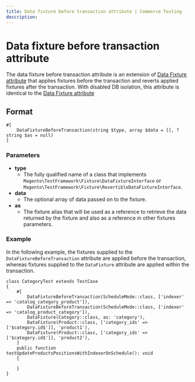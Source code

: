 ```yaml
---
title: Data fixture before transaction attribute | Commerce Testing
description: 
---
```


# Data fixture before transaction attribute

The data fixture before transaction attribute is an extension of [Data Fixture attribute][] that applies fixtures before the transaction and reverts applied fixtures after the transaction. With disabled DB isolation, this attribute is identical to the [Data Fixture attribute][]

## Format

```php?start_inline=1
#[
    DataFixtureBeforeTransaction(string $type, array $data = [], ?string $as = null)
]
```

### Parameters

-  **type**
   -  The fully qualified name of a class that implements `Magento\TestFramework\Fixture\DataFixtureInterface` or `Magento\TestFramework\Fixture\RevertibleDataFixtureInterface`.
-  **data**
   -  The optional array of data passed on to the fixture.
-  **as**
   -  The fixture alias that will be used as a reference to retrieve the data returned by the fixture and also as a reference in other fixtures parameters.

### Example

In the following example, the fixtures supplied to the `DataFixtureBeforeTransaction` attribute are applied before the transaction, whereas fixtures supplied to the `DataFixture` attribute are applied within the transaction.

```php?start_inline=1
class CategoryTest extends TestCase
{
    #[
        DataFixtureBeforeTransaction(ScheduleMode::class, ['indexer' => 'catalog_category_product']),
        DataFixtureBeforeTransaction(ScheduleMode::class, ['indexer' => 'catalog_product_category']),
        DataFixture(Category::class, as: 'category'),
        DataFixture(Product::class, ['category_ids' => ['$category.id$']], 'product1'),
        DataFixture(Product::class, ['category_ids' => ['$category.id$']], 'product2'),
    ]
    public function testUpdateProductsPositionsWithIndexerOnSchedule(): void
    {

    }
}
```

<!-- LINK DEFINITIONS -->

[Data Fixture attribute]: data-fixture.md
